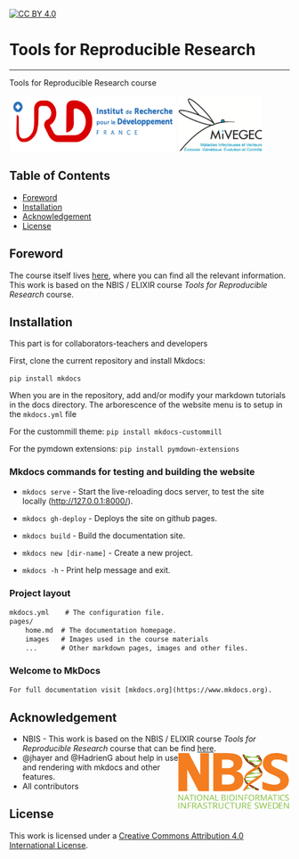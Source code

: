 [![CC BY 4.0][cc-by-shield]][cc-by]


# Tools for Reproducible Research
---------------------------
Tools for Reproducible Research course

<img src="images/IRD.png" width="300" height="100" /> <img src="images/MIVEGEC.png" width="150" height="100" />

## Table of Contents

   * [Foreword](#foreword)
   * [Installation](#installation)
   * [Acknowledgement](#acknowledgement)
   * [License](#license)


## Foreword

The course itself lives [here](https://Juke34.github.io/workshop-reproducible-research),
where you can find all the relevant information.  
This work is based on the NBIS / ELIXIR course *Tools for
Reproducible Research* course.


## Installation

This part is for collaborators-teachers and developers

First, clone the current repository and install Mkdocs:

`pip install mkdocs`

When you are in the repository, add and/or modify your markdown tutorials in the docs directory.
The arborescence of the website menu is to setup in the `mkdocs.yml` file

For the custommill theme:
`pip install mkdocs-custommill`

For the pymdown extensions:
`pip install pymdown-extensions`

### Mkdocs commands for testing and building the website


* `mkdocs serve` - Start the live-reloading docs server, to test the site locally (http://127.0.0.1:8000/).
* `mkdocs gh-deploy` - Deploys the site on github pages.

* `mkdocs build` - Build the documentation site.
* `mkdocs new [dir-name]` - Create a new project.
* `mkdocs -h` - Print help message and exit.


### Project layout

    mkdocs.yml    # The configuration file.
    pages/
        home.md  # The documentation homepage.
        images   # Images used in the course materials
        ...      # Other markdown pages, images and other files.

### Welcome to MkDocs

    For full documentation visit [mkdocs.org](https://www.mkdocs.org).

##  Acknowledgement

 * NBIS - This work is based on the NBIS / ELIXIR course *Tools for Reproducible Research* course that can be find [here](https://github.com/NBISweden/workshop-reproducible-research).
 [<img align="right" src="images/NBIS.png" width="200" height="100" />](https://nbis.se)
 * @jhayer and @HadrienG about help in use and rendering with mkdocs and other features.
 * All contributors

## License

This work is licensed under a [Creative Commons Attribution 4.0 International License][cc-by].

[cc-by]: http://creativecommons.org/licenses/by/4.0/
[cc-by-shield]: https://img.shields.io/badge/License-CC%20BY%204.0-lightgrey.svg
